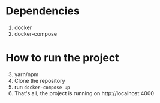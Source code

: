 # Dependencies

1. docker
2. docker-compose

# How to run the project

3. yarn/npm
1. Clone the repository
1. run `docker-compose up`
1. That's all, the project is running on http://localhost:4000
